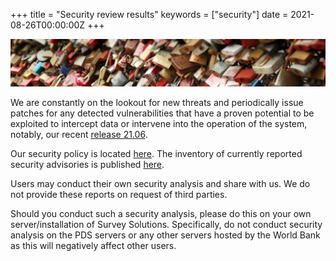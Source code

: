 +++
title = "Security review results"
keywords = ["security"]
date = 2021-08-26T00:00:00Z
+++

<CENTER>
    <A href="images/locks.jpg"><img src="images/locks.jpg"></A>
</CENTER>

We are constantly on the lookout for new threats and periodically issue patches
for any detected vulnerabilities that have a proven potential to be exploited
to intercept data or intervene into the operation of the system, notably, our
recent [release 21.06](/release-notes/version-21-06/).

Our security policy is located
[here](https://github.com/surveysolutions/surveysolutions/security/policy).
The inventory of currently reported security advisories is published
[here](https://github.com/surveysolutions/surveysolutions/security/advisories).

Users may conduct their own security analysis and share with us. We do not
provide these reports on request of third parties.

Should you conduct such a security analysis, please do this on your own
server/installation of Survey Solutions. Specifically, do not conduct
security analysis on the PDS servers or any other servers hosted by the
World Bank as this will negatively affect other users.
